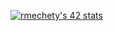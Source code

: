 [![rmechety's 42 stats](https://badge42.vercel.app/api/v2/cl2g7czhm006809mlohd1w2ly/stats?cursusId=21&coalitionId=46)](https://github.com/JaeSeoKim/badge42)


<!-- [![rmechety's 42 ft_containers Score](https://badge42.vercel.app/api/v2/cl2g7czhm006809mlohd1w2ly/project/2528655)](https://github.com/JaeSeoKim/badge42)


[![rmechety's 42 cub3d Score](https://badge42.vercel.app/api/v2/cl2g7czhm006809mlohd1w2ly/project/2079095)](https://github.com/JaeSeoKim/badge42) -->
<!--
**rmechety/rmechety** is a ✨ _special_ ✨ repository because its `README.md` (this file) appears on your GitHub profile.

Here are some ideas to get you started:

- 🔭 I’m currently working on ...
- 🌱 I’m currently learning ...
- 👯 I’m looking to collaborate on ...
- 🤔 I’m looking for help with ...
- 💬 Ask me about ...
- 📫 How to reach me: ...
- 😄 Pronouns: ...
- ⚡ Fun fact: ...
-->
